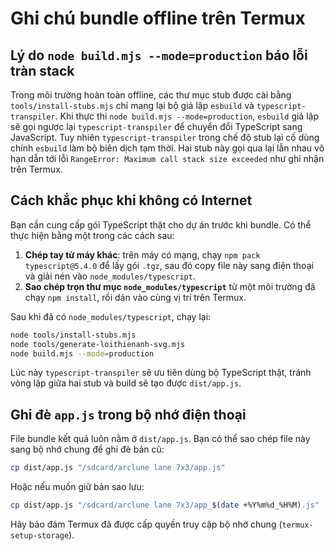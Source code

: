 # Ghi chú bundle offline trên Termux

## Lý do `node build.mjs --mode=production` báo lỗi tràn stack
Trong môi trường hoàn toàn offline, các thư mục stub được cài bằng `tools/install-stubs.mjs` chỉ mang lại bộ giả lập `esbuild` và `typescript-transpiler`. Khi thực thi `node build.mjs --mode=production`, `esbuild` giả lập sẽ gọi ngược lại `typescript-transpiler` để chuyển đổi TypeScript sang JavaScript. Tuy nhiên `typescript-transpiler` trong chế độ stub lại cố dùng chính `esbuild` làm bộ biên dịch tạm thời. Hai stub này gọi qua lại lẫn nhau vô hạn dẫn tới lỗi `RangeError: Maximum call stack size exceeded` như ghi nhận trên Termux.

## Cách khắc phục khi không có Internet
Bạn cần cung cấp gói TypeScript thật cho dự án trước khi bundle. Có thể thực hiện bằng một trong các cách sau:

1. **Chép tay từ máy khác**: trên máy có mạng, chạy `npm pack typescript@5.4.0` để lấy gói `.tgz`, sau đó copy file này sang điện thoại và giải nén vào `node_modules/typescript`.
2. **Sao chép trọn thư mục `node_modules/typescript`** từ một môi trường đã chạy `npm install`, rồi dán vào cùng vị trí trên Termux.

Sau khi đã có `node_modules/typescript`, chạy lại:
```bash
node tools/install-stubs.mjs
node tools/generate-loithienanh-svg.mjs
node build.mjs --mode=production
```
Lúc này `typescript-transpiler` sẽ ưu tiên dùng bộ TypeScript thật, tránh vòng lặp giữa hai stub và build sẽ tạo được `dist/app.js`.

## Ghi đè `app.js` trong bộ nhớ điện thoại
File bundle kết quả luôn nằm ở `dist/app.js`. Bạn có thể sao chép file này sang bộ nhớ chung để ghi đè bản cũ:
```bash
cp dist/app.js "/sdcard/arclune lane 7x3/app.js"
```
Hoặc nếu muốn giữ bản sao lưu:
```bash
cp dist/app.js "/sdcard/arclune lane 7x3/app_$(date +%Y%m%d_%H%M).js"
```
Hãy bảo đảm Termux đã được cấp quyền truy cập bộ nhớ chung (`termux-setup-storage`).
